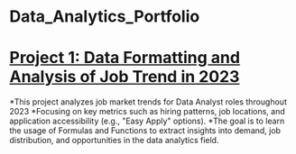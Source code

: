 # Data_Analytics_Portfolio

# [Project 1: Data Formatting and Analysis of Job Trend in 2023](https://github.com/nijaasif/Analysis-of-Data-Analyst-Job-Trends-in-2023)

*This project analyzes job market trends for Data Analyst roles throughout 2023
*Focusing on key metrics such as hiring patterns, job locations, and application accessibility (e.g., "Easy Apply" options). 
*The goal is to learn the usage of Formulas and Functions to extract insights into demand, job distribution, and opportunities in the data analytics field.

